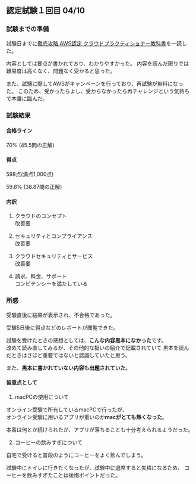 ## 認定試験１回目 04/10

### 試験までの準備

試験日までに[徹底攻略 AWS認定 クラウドプラクティショナー教科書](https://www.amazon.co.jp/%E5%BE%B9%E5%BA%95%E6%94%BB%E7%95%A5-AWS%E8%AA%8D%E5%AE%9A-%E3%82%AF%E3%83%A9%E3%82%A6%E3%83%89%E3%83%97%E3%83%A9%E3%82%AF%E3%83%86%E3%82%A3%E3%82%B7%E3%83%A7%E3%83%8A%E3%83%BC%E6%95%99%E7%A7%91%E6%9B%B8-%E3%83%88%E3%83%AC%E3%83%8E%E3%82%B1%E3%83%BC%E3%83%88%E6%A0%AA%E5%BC%8F%E4%BC%9A%E7%A4%BE-%E9%AB%98%E5%B1%B1%E8%A3%95%E5%8F%B8/dp/4295016799)を一読した。

内容としては要点が書かれており、わかりやすかった。
内容を読んだ限りでは難易度は高くなく、問題なく受かると思った。

また、試験に際してAWSがキャンペーンを行っており、再試験が無料になった。
このため、受かったらよし、受からなかったら再チャレンジという気持ちで本番に臨んだ。

### 試験結果

#### 合格ライン
70% 
(45.5問の正解)

#### 得点
598点(満点1,000点)

59.8%
(38.87問の正解)

#### 内訳

1. クラウドのコンセプト  
改善要

2. セキュリティとコンプライアンス  
改善要

3. クラウドセキュリティとサービス  
改善要

4. 請求、料金、サポート  
コンピテンシーを満たしている

### 所感

受験直後に結果が表示され、不合格であった。  

受験5日後に得点などのレポートが閲覧できた。  

試験を受けたときの感想としては、**こんな内容黒本になかった**です。  
改めて読み直してみるが、その他的な扱いの紹介で記載されていて
黒本を読んだときはさほど重要ではないと認識していたと思う。  

また、**黒本に書かれていない内容も出題されていた**。  

#### 留意点として

1. macPCの使用について

オンライン受験で所有しているmacPCで行ったが、  
オンライン受験に用いるアプリが重いのか**macがとても熱くなった**。  

本番は何とか続けられたが、アプリが落ちることも十分考えられるようだった。  

2. コーヒーの飲みすぎについて

自宅で受けると普段のようにコーヒーをよく飲んでしまう。  

試験中にトイレに行きたくなったが、試験中に退席すると失格になるため、
コーヒーを飲みすぎたことは後悔ポイントだった。